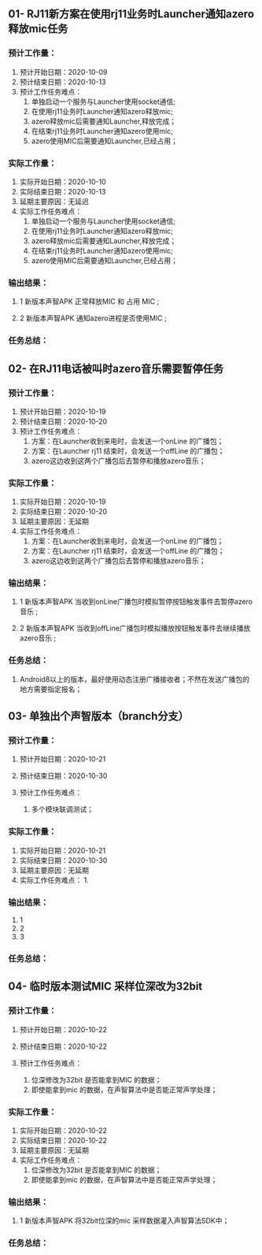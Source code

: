## 01- RJ11新方案在使用rj11业务时Launcher通知azero释放mic任务

### 预计工作量：

1. 预计开始日期：2020-10-09
2. 预计结束日期：2020-10-13
3. 预计工作任务难点：
   1. 单独启动一个服务与Launcher使用socket通信;
   2. 在使用rj11业务时Launcher通知azero释放mic;
   3. azero释放mic后需要通知Launcher,释放完成；
   4. 在结束rj11业务时Launcher通知azero使用mic;
   5. azero使用MIC后需要通知Launcher,已经占用；

### 实际工作量：

1. 实际开始日期：2020-10-10
2. 实际结束日期：2020-10-13
3. 延期主要原因：无延迟
4. 实际工作任务难点：
   1. 单独启动一个服务与Launcher使用socket通信;
   2. 在使用rj11业务时Launcher通知azero释放mic;
   3. azero释放mic后需要通知Launcher,释放完成；
   4. 在结束rj11业务时Launcher通知azero使用mic;
   5. azero使用MIC后需要通知Launcher,已经占用；

### 输出结果：

1. 1 新版本声智APK 正常释放MIC 和 占用 MIC ;

2. 2 新版本声智APK 通知azero进程是否使用MIC ;

   

### 任务总结：





## 02- 在RJ11电话被叫时azero音乐需要暂停任务

### 预计工作量：

1. 预计开始日期：2020-10-19	
2. 预计结束日期：2020-10-20
3. 预计工作任务难点：
   1. 方案：在Launcher收到来电时，会发送一个onLine 的广播包；
   2. 方案：在Launcher rj11 结束时，会发送一个offLine 的广播包；
   3. azero这边收到这两个广播包后去暂停和播放azero音乐；

### 实际工作量：

1. 实际开始日期：2020-10-19	
2. 实际结束日期：2020-10-20
3. 延期主要原因：无延期
4. 实际工作任务难点：
   1. 方案：在Launcher收到来电时，会发送一个onLine 的广播包；
   2. 方案：在Launcher rj11 结束时，会发送一个offLine 的广播包；
   3. azero这边收到这两个广播包后去暂停和播放azero音乐；

### 输出结果：

1. 1 新版本声智APK 当收到onLine广播包时模拟暂停按钮触发事件去暂停azero音乐 ;

2. 2 新版本声智APK 当收到offLine广播包时模拟播放按钮触发事件去继续播放azero音乐 ;

   

### 任务总结：

1. Android8以上的版本，最好使用动态注册广播接收者；不然在发送广播包的地方需要指定报名；





## 03- 单独出个声智版本（branch分支）

### 预计工作量：

1. 预计开始日期：2020-10-21

2. 预计结束日期：2020-10-30

3. 预计工作任务难点：

   1. 多个模块联调测试；

   

### 实际工作量：

1. 实际开始日期：2020-10-21	
2. 实际结束日期：2020-10-30
3. 延期主要原因：无延期
4. 实际工作任务难点：
   1. 

### 输出结果：

1. 1
2. 2
3. 3

### 任务总结：





## 04- 临时版本测试MIC 采样位深改为32bit

### 预计工作量：

1. 预计开始日期：2020-10-22

2. 预计结束日期：2020-10-22

3. 预计工作任务难点：

   1. 位深修改为32bit 是否能拿到MIC 的数据；
   2. 即使能拿到mic 的数据，在声智算法中是否能正常声学处理；

   

### 实际工作量：

1. 实际开始日期：2020-10-22	
2. 实际结束日期：2020-10-22
3. 延期主要原因：无延期
4. 实际工作任务难点：
   1. 位深修改为32bit 是否能拿到MIC 的数据；
   2. 即使能拿到mic 的数据，在声智算法中是否能正常声学处理；

### 输出结果：

1. 1   新版本声智APK 将32bit位深的mic 采样数据灌入声智算法SDK中；

   

### 任务总结：

